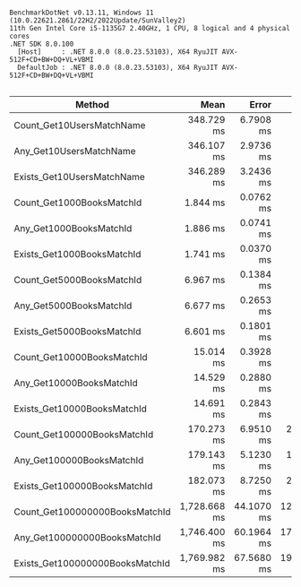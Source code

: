 ```

BenchmarkDotNet v0.13.11, Windows 11 (10.0.22621.2861/22H2/2022Update/SunValley2)
11th Gen Intel Core i5-1135G7 2.40GHz, 1 CPU, 8 logical and 4 physical cores
.NET SDK 8.0.100
  [Host]     : .NET 8.0.0 (8.0.23.53103), X64 RyuJIT AVX-512F+CD+BW+DQ+VL+VBMI
  DefaultJob : .NET 8.0.0 (8.0.23.53103), X64 RyuJIT AVX-512F+CD+BW+DQ+VL+VBMI


```
| Method                          | Mean         | Error      | StdDev      |
|-------------------------------- |-------------:|-----------:|------------:|
| Count_Get10UsersMatchName       |   348.729 ms |  6.7908 ms |   6.3521 ms |
| Any_Get10UsersMatchName         |   346.107 ms |  2.9736 ms |   2.6360 ms |
| Exists_Get10UsersMatchName      |   346.289 ms |  3.2436 ms |   2.7085 ms |
| Count_Get1000BooksMatchId       |     1.844 ms |  0.0762 ms |   0.2248 ms |
| Any_Get1000BooksMatchId         |     1.886 ms |  0.0741 ms |   0.2127 ms |
| Exists_Get1000BooksMatchId      |     1.741 ms |  0.0370 ms |   0.1037 ms |
| Count_Get5000BooksMatchId       |     6.967 ms |  0.1384 ms |   0.3445 ms |
| Any_Get5000BooksMatchId         |     6.677 ms |  0.2653 ms |   0.7821 ms |
| Exists_Get5000BooksMatchId      |     6.601 ms |  0.1801 ms |   0.5139 ms |
| Count_Get10000BooksMatchId      |    15.014 ms |  0.3928 ms |   1.1143 ms |
| Any_Get10000BooksMatchId        |    14.529 ms |  0.2880 ms |   0.8264 ms |
| Exists_Get10000BooksMatchId     |    14.691 ms |  0.2843 ms |   0.7637 ms |
| Count_Get100000BooksMatchId     |   170.273 ms |  6.9510 ms |  20.2763 ms |
| Any_Get100000BooksMatchId       |   179.143 ms |  5.1230 ms |  14.6989 ms |
| Exists_Get100000BooksMatchId    |   182.073 ms |  8.7250 ms |  25.4513 ms |
| Count_Get100000000BooksMatchId  | 1,728.668 ms | 44.1070 ms | 127.9624 ms |
| Any_Get100000000BooksMatchId    | 1,746.400 ms | 60.1964 ms | 177.4906 ms |
| Exists_Get100000000BooksMatchId | 1,769.982 ms | 67.5680 ms | 197.0990 ms |
